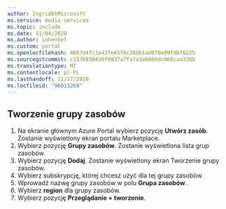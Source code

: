 ```yaml
---
author: IngridAtMicrosoft
ms.service: media-services
ms.topic: include
ms.date: 11/04/2020
ms.author: inhenkel
ms.custom: portal
ms.openlocfilehash: 4867d4fc3a43fe65fbc20db1ad070a99fdbf6225
ms.sourcegitcommit: c157b830430f9937a7fa7a3a6666dcb66caa338b
ms.translationtype: MT
ms.contentlocale: pl-PL
ms.lasthandoff: 11/17/2020
ms.locfileid: "96013268"
---
```

<!--Create a resourse group in the portal-->

## <a name="create-a-resource-group"></a>Tworzenie grupy zasobów

1. Na ekranie głównym Azure Portal wybierz pozycję **Utwórz zasób**. Zostanie wyświetlony ekran portalu Marketplace.
1. Wybierz pozycję **Grupy zasobów**.  Zostanie wyświetlona lista grup zasobów.
1. Wybierz pozycję **Dodaj**. Zostanie wyświetlony ekran Tworzenie grupy zasobów.
1. Wybierz subskrypcję, której chcesz użyć dla tej grupy zasobów.
1. Wprowadź nazwę grupy zasobów w polu **Grupa zasobów** .
1. Wybierz **region** dla grupy zasobów.
1. Wybierz pozycję **Przeglądanie + tworzenie**.
